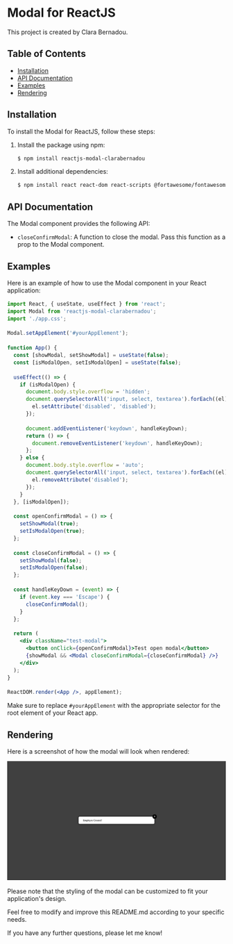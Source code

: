 # Modal for ReactJS
This project is created by Clara Bernadou.

## Table of Contents
* [Installation](#installation)
* [API Documentation](#api-documentation)
* [Examples](#examples)
* [Rendering](#rendering)

## Installation
To install the Modal for ReactJS, follow these steps:

1. Install the package using npm:

   ```bash
   $ npm install reactjs-modal-clarabernadou
   ```

2. Install additional dependencies:

   ```bash
   $ npm install react react-dom react-scripts @fortawesome/fontawesome-svg-core @fortawesome/free-solid-svg-icons @fortawesome/react-fontawesome
   ```

## API Documentation
The Modal component provides the following API:

- `closeConfirmModal`: A function to close the modal. Pass this function as a prop to the Modal component.

## Examples
Here is an example of how to use the Modal component in your React application:

```jsx
import React, { useState, useEffect } from 'react';
import Modal from 'reactjs-modal-clarabernadou';
import './app.css';

Modal.setAppElement('#yourAppElement');

function App() {
  const [showModal, setShowModal] = useState(false);
  const [isModalOpen, setIsModalOpen] = useState(false);

  useEffect(() => {
    if (isModalOpen) {
      document.body.style.overflow = 'hidden';
      document.querySelectorAll('input, select, textarea').forEach((el) => {
        el.setAttribute('disabled', 'disabled');
      });

      document.addEventListener('keydown', handleKeyDown);
      return () => {
        document.removeEventListener('keydown', handleKeyDown);
      };
    } else {
      document.body.style.overflow = 'auto';
      document.querySelectorAll('input, select, textarea').forEach((el) => {
        el.removeAttribute('disabled');
      });
    }
  }, [isModalOpen]);

  const openConfirmModal = () => {
    setShowModal(true);
    setIsModalOpen(true);
  };

  const closeConfirmModal = () => {
    setShowModal(false);
    setIsModalOpen(false);
  };

  const handleKeyDown = (event) => {
    if (event.key === 'Escape') {
      closeConfirmModal();
    }
  };

  return (
    <div className="test-modal">
      <button onClick={openConfirmModal}>Test open modal</button>
      {showModal && <Modal closeConfirmModal={closeConfirmModal} />}
    </div>
  );
}

ReactDOM.render(<App />, appElement);
```

Make sure to replace `#yourAppElement` with the appropriate selector for the root element of your React app.

## Rendering
Here is a screenshot of how the modal will look when rendered:

![Modal Render](./modal-render.png)

Please note that the styling of the modal can be customized to fit your application's design.

Feel free to modify and improve this README.md according to your specific needs.

If you have any further questions, please let me know!